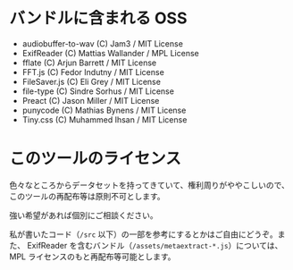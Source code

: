 # バンドルに含まれる OSS

- audiobuffer-to-wav (C) Jam3 / MIT License
- ExifReader (C) Mattias Wallander / MPL License
- fflate (C) Arjun Barrett / MIT License
- FFT.js (C) Fedor Indutny / MIT License
- FileSaver.js (C) Eli Grey / MIT License
- file-type (C) Sindre Sorhus / MIT License
- Preact (C) Jason Miller / MIT License
- punycode (C) Mathias Bynens / MIT License
- Tiny.css (C) Muhammed Ihsan / MIT License

# このツールのライセンス

色々なところからデータセットを持ってきていて、権利周りがややこしいので、このツールの再配布等は原則不可とします。

強い希望があれば個別にご相談ください。

私が書いたコード（`/src` 以下）の一部を参考にするとかはご自由にどうぞ。また、 ExifReader を含むバンドル（`/assets/metaextract-*.js`）については、 MPL ライセンスのもと再配布等可能とします。
